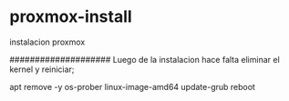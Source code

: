# proxmox-install
instalacion proxmox

####################
Luego de la instalacion hace falta eliminar el kernel y reiniciar;

apt remove -y os-prober linux-image-amd64
update-grub
reboot
